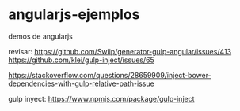 # angularjs-ejemplos
demos de angularjs

revisar: https://github.com/Swiip/generator-gulp-angular/issues/413
https://github.com/klei/gulp-inject/issues/65

https://stackoverflow.com/questions/28659909/inject-bower-dependencies-with-gulp-relative-path-issue


gulp inyect: https://www.npmjs.com/package/gulp-inject